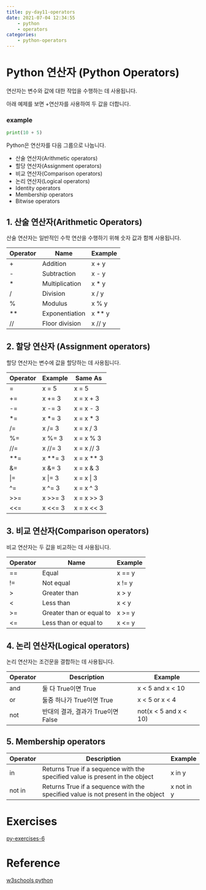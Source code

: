```yaml
---
title: py-day11-operators
date: 2021-07-04 12:34:55
    - python 
    - operators
categories: 
    - python-operators
---
```


# Python 연산자 (Python Operators)
연산자는 변수와 값에 대한 작업을 수행하는 데 사용됩니다.

아래 예제를 보면 +연산자를 사용하여 두 값을 더합니다.

### example
``` python
print(10 + 5)
```

Python은 연산자를 다음 그룹으로 나눕니다.
- 산술 연산자(Arithmetic operators)
- 할당 연산자(Assignment operators)
- 비교 연산자(Comparison operators)
- 논리 연산자(Logical operators)
- Identity operators
- Membership operators
- Bitwise operators

## 1. 산술 연산자(Arithmetic Operators)
산술 연산자는 일반적인 수학 연산을 수행하기 위해 숫자 값과 함께 사용됩니다.

|Operator|Name|Example|
|--------|----|-------|
|+ |    Addition |	x + y|	
|- |    Subtraction |	x - y|	
|* |	Multiplication |	x * y|	
|/ |	Division |	x / y	|
|% |	Modulus |	x % y	|
|** |	Exponentiation |	x ** y|	
|// |	Floor division |	x // y|

## 2. 할당 연산자 (Assignment operators)
할당 연산자는 변수에 값을 할당하는 데 사용됩니다.

|Operator|	Example|	Same As|
|--------|---------|-----------|
|=|	x = 5|	x = 5	|
|+=|	x += 3|	x = x + 3|	
|-=|	x -= 3|	x = x - 3|	
|*=|	x *= 3|	x = x * 3|	
|/=|	x /= 3|	x = x / 3|	
|%=|	x %= 3|	x = x % 3|	
|//=|	x //= 3|	x = x // 3|	
|**=|	x **= 3|	x = x ** 3|	
|&=|	x &= 3|	x = x & 3	|
|&#124;=|	x &#124;= 3|	x = x &#124; 3	|
|^=|	x ^= 3|	x = x ^ 3	|
|>>=|	x >>= 3|	x = x >> 3|	
|<<=|	x <<= 3|	x = x << 3|

## 3. 비교 연산자(Comparison operators)
비교 연산자는 두 값을 비교하는 데 사용됩니다.

| Operator | Name | Example |
|---------------|--------|-------|
| == | Equal | x == y |
| != | Not equal | x != y | 
| > | Greater than | x > y |
| < | Less than | x < y |
| >= | Greater than or equal to | x >= y |
| <= | Less than or equal to | x <= y |

## 4. 논리 연산자(Logical operators)
논리 연산자는 조건문을 결합하는 데 사용됩니다.

|Operator|	Description|	Example|
|--------|-------------|-----------|
|and| 	둘 다 True이면 True |	x < 5 and  x < 10|	
|or|	둘중 하나가 True이면 True |	x < 5 or x < 4|	
|not|	반대의 결과, 결과가 True이면 False |	not(x < 5 and x < 10)|

## 5. Membership operators
|Operator|	Description|	Example|
|--------|-------------|-----------|
|in| 	Returns True if a sequence with the specified value is present in the object|	x in y|	
|not in|	Returns True if a sequence with the specified value is not present in the object|	x not in y|

# Exercises
[py-exercises-6](https://wontaejang.github.io/2021/07/04/py-exercises-6/)

# Reference
[w3schools python](https://www.w3schools.com/python)